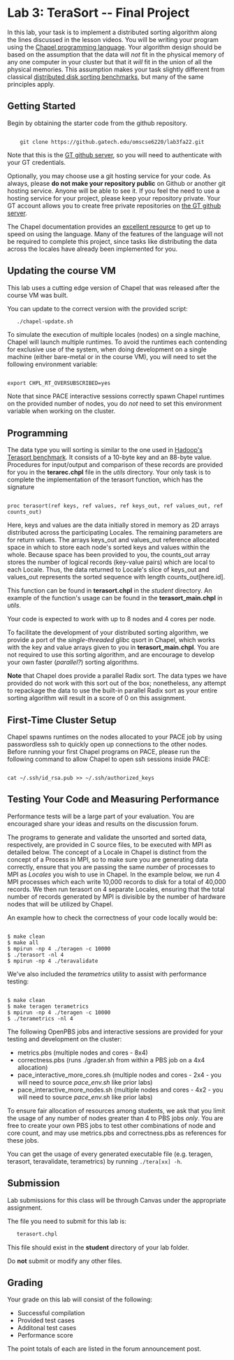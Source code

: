 # Lab 3: TeraSort -- Final Project

In this lab, your task is to implement a distributed sorting algorithm along the lines discussed in the lesson videos.  You will be writing your program using the [Chapel programming language](https://chapel-lang.org/docs/1.27/index.html).  Your algorithm design should be based on the assumption that the data will *not* fit in the physical memory of any one computer in your cluster but that it *will* fit in the union of all the physical memories.  This assumption makes your task slightly different from classical 
[distributed disk sorting benchmarks](http://sortbenchmark.org/), but many of the same principles apply.

## Getting Started
Begin by obtaining the starter code from the github repository.

<pre><code>
    git clone https://github.gatech.edu/omscse6220/lab3fa22.git
</code></pre>

Note that this is the [GT github server](https://github.gatech.edu), so you will need to authenticate with your GT credentials.

Optionally, you may choose use a git hosting service for your code.  As always, please **do not make your repository public** on Github or another git hosting service.  Anyone will be able to see it.  If you feel the need to use a hosting service for your project, please keep your repository private.  Your GT account allows you to create free private repositories on [the GT github server](https://github.gatech.edu).

The Chapel documentation provides an [excellent resource](https://chapel-lang.org/docs/1.27/primers/learnChapelInYMinutes.html) to get up to speed on using the language. Many of the features of the language will not be required to complete this project, since tasks like distributing the data across the locales have already been implemented for you.

## Updating the course VM
This lab uses a cutting edge version of Chapel that was released after the course VM was built.

You can update to the correct version with the provided script:

```sh
   ./chapel-update.sh
```

To simulate the execution of multiple locales (nodes) on a single machine, Chapel will launch multiple runtimes. To avoid the runtimes each contending for exclusive use of the system, when doing development on a single machine (either bare-metal or in the course VM), you will need to set the following environment variable:

<pre><code>
export CHPL_RT_OVERSUBSCRIBED=yes
</code></pre>

Note that since PACE interactive sessions correctly spawn Chapel runtimes on the provided number of nodes, you do *not* need to set this environment variable when working on the cluster.

## Programming
The data type you will sorting is similar to the one used in [Hadoop's Terasort benchmark](https://hadoop.apache.org/docs/current/api/org/apache/hadoop/examples/terasort/package-summary.html#package_description).  It consists of a 10-byte key and an 88-byte value.  Procedures for input/output and comparison of these records are provided for you in the **terarec.chpl** file in the *utils* directory.  Your only task is to complete the implementation of the terasort function, which has the signature

<pre><code>
proc terasort(ref keys, ref values, ref keys_out, ref values_out, ref counts_out)
</code></pre>

Here, keys and values are the data initially stored in memory as 2D arrays distributed across the participating Locales.  The remaining parameters are for return values.  The arrays keys_out and values_out reference allocated space in which to store each node's sorted keys and values within the whole.  Because space has been provided to you, the counts_out array stores the number of logical records (key-value pairs) which are local to each Locale. Thus, the data returned to Locale's slice of keys_out and values_out represents the sorted sequence with length counts_out[here.id].

This function can be found in **terasort.chpl** in the *student* directory. An example of the function's usage can be found in the **terasort_main.chpl** in *utils*.

Your code is expected to work with up to 8 nodes and 4 cores per node.

To facilitate the development of your distributed sorting algorithm, we provide a port of the *single-threaded* glibc qsort in Chapel, which works with the key and value arrays given to you in **terasort_main.chpl**. You are not required to use this sorting algorithm, and are encourage to develop your own faster (*parallel?*) sorting algorithms.

**Note** that Chapel does provide a parallel Radix sort. The data types we have provided do not work with this sort out of the box; nonetheless, any attempt to repackage the data to use the built-in parallel Radix sort as your entire sorting algorithm will result in a score of 0 on this assignment.

## First-Time Cluster Setup ##

Chapel spawns runtimes on the nodes allocated to your PACE job by using passwordless ssh to quickly open up connections to the other nodes. Before running your first Chapel programs on PACE, please run the following command to allow Chapel to open ssh sessions inside PACE:

<pre><code>
cat ~/.ssh/id_rsa.pub >> ~/.ssh/authorized_keys
</code></pre>

## Testing Your Code and Measuring Performance
Performance tests will be a large part of your evaluation. You are encouraged share your ideas and results on the discussion forum.

The programs to generate and validate the unsorted and sorted data, respectively, are provided in C source files, to be executed with MPI as detailed below. The concept of a Locale in Chapel is distinct from the concept of a Process in MPI, so to make sure you are generating data correctly, ensure that you are passing the same *number* of processes to MPI as *Locales* you wish to use in Chapel. In the example below, we run 4 MPI processes which each write 10,000 records to disk for a total of 40,000 records. We then run terasort on 4 separate Locales, ensuring that the total number of records generated by MPI is divisible by the number of hardware nodes that will be utilized by Chapel. 

An example how to check the correctness of your code locally would be:
<pre><code>
$ make clean
$ make all
$ mpirun -np 4 ./teragen -c 10000
$ ./terasort -nl 4
$ mpirun -np 4 ./teravalidate
</code></pre>

We've also included the *terametrics* utility to assist with performance testing:
<pre><code>
$ make clean
$ make teragen terametrics
$ mpirun -np 4 ./teragen -c 10000
$ ./terametrics -nl 4
</code></pre>

The following OpenPBS jobs and interactive sessions are provided for your testing and development on the cluster:

* metrics.pbs (multiple nodes and cores - 8x4)
* correctness.pbs (runs ./grader.sh from within a PBS job on a 4x4 allocation)
* pace_interactive_more_cores.sh (multiple nodes and cores - 2x4 - you will need to source *pace_env.sh* like prior labs)
* pace_interactive_more_nodes.sh (multiple nodes and cores - 4x2 - you will need to source *pace_env.sh* like prior labs)

To ensure fair allocation of resources among students, we ask that you limit the usage of any number of nodes greater than 4 to PBS jobs *only*. You are free to create your own PBS jobs to test other combinations of node and core count, and may use metrics.pbs and correctness.pbs as references for these jobs.

You can get the usage of every generated executable file (e.g. teragen, terasort, teravalidate, terametrics) by running `./tera[xx] -h`.

## Submission

Lab submissions for this class will be through Canvas under the appropriate assignment.

The file you need to submit for this lab is:

```sh
   terasort.chpl
```
This file should exist in the **student** directory of your lab folder.

Do **not** submit or modify any other files.

## Grading

Your grade on this lab will consist of the following:

* Successful compilation
* Provided test cases
* Additonal test cases
* Performance score

The point totals of each are listed in the forum announcement post.
